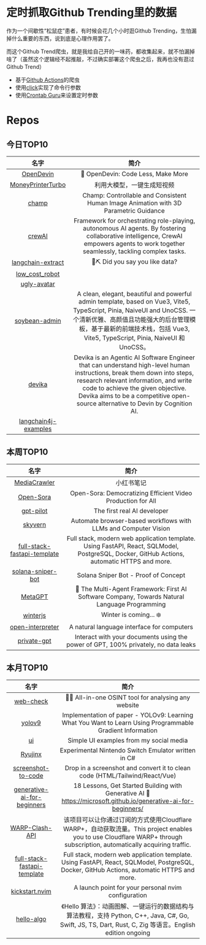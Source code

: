 # 定时抓取Github Trending里的数据

作为一个间歇性“松鼠症”患者，有时候会花几个小时逛Github Trending，生怕漏掉什么重要的东西，说到底是心理作用罢了。

而这个Github Trend爬虫，就是我给自己开的一味药，都收集起来，就不怕漏掉啥了（虽然这个逻辑经不起推敲，不过确实部署这个爬虫之后，我再也没有逛过Github Trend）

* 基于[Github Actions](https://docs.github.com/en/actions)的爬虫
* 使用[click](https://github.com/pallets/click)实现了命令行参数
* 使用[Crontab Guru](https://crontab.guru/)来设置定时参数

# Repos
## 今日TOP10 
<!-- START OF DAILY_TOP10_REPOS -->
| 名字 | 简介 |
| :----: | :----: |
| [OpenDevin](https://github.com/OpenDevin/OpenDevin) | 🐚 OpenDevin: Code Less, Make More |
| [MoneyPrinterTurbo](https://github.com/harry0703/MoneyPrinterTurbo) | 利用大模型，一键生成短视频 |
| [champ](https://github.com/fudan-generative-vision/champ) | Champ: Controllable and Consistent Human Image Animation with 3D Parametric Guidance |
| [crewAI](https://github.com/joaomdmoura/crewAI) | Framework for orchestrating role-playing, autonomous AI agents. By fostering collaborative intelligence, CrewAI empowers agents to work together seamlessly, tackling complex tasks. |
| [langchain-extract](https://github.com/langchain-ai/langchain-extract) | 🦜⛏️ Did you say you like data? |
| [low_cost_robot](https://github.com/AlexanderKoch-Koch/low_cost_robot) |  |
| [ugly-avatar](https://github.com/txstc55/ugly-avatar) |  |
| [soybean-admin](https://github.com/soybeanjs/soybean-admin) | A clean, elegant, beautiful and powerful admin template, based on Vue3, Vite5, TypeScript, Pinia, NaiveUI and UnoCSS. 一个清新优雅、高颜值且功能强大的后台管理模板，基于最新的前端技术栈，包括 Vue3, Vite5, TypeScript, Pinia, NaiveUI 和 UnoCSS。 |
| [devika](https://github.com/stitionai/devika) | Devika is an Agentic AI Software Engineer that can understand high-level human instructions, break them down into steps, research relevant information, and write code to achieve the given objective. Devika aims to be a competitive open-source alternative to Devin by Cognition AI. |
| [langchain4j-examples](https://github.com/langchain4j/langchain4j-examples) |  |
<!-- END OF DAILY_TOP10_REPOS -->

## 本周TOP10
<!-- START OF WEEKLY_TOP10_REPOS -->
| 名字 | 简介 |
| :----: | :----: |
| [MediaCrawler](https://github.com/NanmiCoder/MediaCrawler) | 小红书笔记 | 评论爬虫、抖音视频 | 评论爬虫、快手视频 | 评论爬虫、B 站视频 ｜ 评论爬虫、微博帖子 ｜ 评论爬虫 |
| [Open-Sora](https://github.com/hpcaitech/Open-Sora) | Open-Sora: Democratizing Efficient Video Production for All |
| [gpt-pilot](https://github.com/Pythagora-io/gpt-pilot) | The first real AI developer |
| [skyvern](https://github.com/Skyvern-AI/skyvern) | Automate browser-based workflows with LLMs and Computer Vision |
| [full-stack-fastapi-template](https://github.com/tiangolo/full-stack-fastapi-template) | Full stack, modern web application template. Using FastAPI, React, SQLModel, PostgreSQL, Docker, GitHub Actions, automatic HTTPS and more. |
| [solana-sniper-bot](https://github.com/fdundjer/solana-sniper-bot) | Solana Sniper Bot - Proof of Concept |
| [MetaGPT](https://github.com/geekan/MetaGPT) | 🌟 The Multi-Agent Framework: First AI Software Company, Towards Natural Language Programming |
| [winterjs](https://github.com/wasmerio/winterjs) | Winter is coming... ❄️ |
| [open-interpreter](https://github.com/OpenInterpreter/open-interpreter) | A natural language interface for computers |
| [private-gpt](https://github.com/zylon-ai/private-gpt) | Interact with your documents using the power of GPT, 100% privately, no data leaks |
<!-- END OF WEEKLY_TOP10_REPOS -->

## 本月TOP10
<!-- START OF MONTHLY_TOP10_REPOS -->
| 名字 | 简介 |
| :----: | :----: |
| [web-check](https://github.com/Lissy93/web-check) | 🕵️‍♂️ All-in-one OSINT tool for analysing any website |
| [yolov9](https://github.com/WongKinYiu/yolov9) | Implementation of paper - YOLOv9: Learning What You Want to Learn Using Programmable Gradient Information |
| [ui](https://github.com/atherosai/ui) | Simple UI examples from my social media |
| [Ryujinx](https://github.com/Ryujinx/Ryujinx) | Experimental Nintendo Switch Emulator written in C# |
| [screenshot-to-code](https://github.com/abi/screenshot-to-code) | Drop in a screenshot and convert it to clean code (HTML/Tailwind/React/Vue) |
| [generative-ai-for-beginners](https://github.com/microsoft/generative-ai-for-beginners) | 18 Lessons, Get Started Building with Generative AI 🔗 https://microsoft.github.io/generative-ai-for-beginners/ |
| [WARP-Clash-API](https://github.com/vvbbnn00/WARP-Clash-API) | 该项目可以让你通过订阅的方式使用Cloudflare WARP+，自动获取流量。This project enables you to use Cloudflare WARP+ through subscription, automatically acquiring traffic. |
| [full-stack-fastapi-template](https://github.com/tiangolo/full-stack-fastapi-template) | Full stack, modern web application template. Using FastAPI, React, SQLModel, PostgreSQL, Docker, GitHub Actions, automatic HTTPS and more. |
| [kickstart.nvim](https://github.com/nvim-lua/kickstart.nvim) | A launch point for your personal nvim configuration |
| [hello-algo](https://github.com/krahets/hello-algo) | 《Hello 算法》：动画图解、一键运行的数据结构与算法教程，支持 Python, C++, Java, C#, Go, Swift, JS, TS, Dart, Rust, C, Zig 等语言。English edition ongoing |
<!-- END OF MONTHLY_TOP10_REPOS -->

